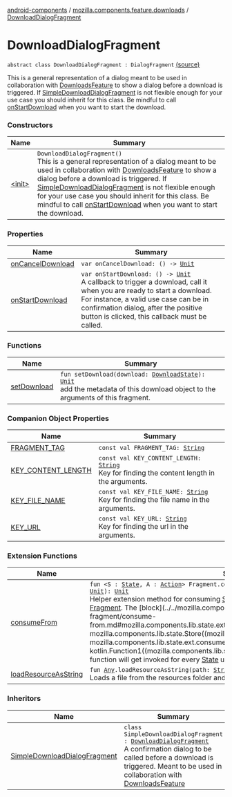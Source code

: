 [android-components](../../index.md) / [mozilla.components.feature.downloads](../index.md) / [DownloadDialogFragment](./index.md)

# DownloadDialogFragment

`abstract class DownloadDialogFragment : DialogFragment` [(source)](https://github.com/mozilla-mobile/android-components/blob/master/components/feature/downloads/src/main/java/mozilla/components/feature/downloads/DownloadDialogFragment.kt#L18)

This is a general representation of a dialog meant to be used in collaboration with [DownloadsFeature](../-downloads-feature/index.md)
to show a dialog before a download is triggered.
If [SimpleDownloadDialogFragment](../-simple-download-dialog-fragment/index.md) is not flexible enough for your use case you should inherit for this class.
Be mindful to call [onStartDownload](on-start-download.md) when you want to start the download.

### Constructors

| Name | Summary |
|---|---|
| [&lt;init&gt;](-init-.md) | `DownloadDialogFragment()`<br>This is a general representation of a dialog meant to be used in collaboration with [DownloadsFeature](../-downloads-feature/index.md) to show a dialog before a download is triggered. If [SimpleDownloadDialogFragment](../-simple-download-dialog-fragment/index.md) is not flexible enough for your use case you should inherit for this class. Be mindful to call [onStartDownload](on-start-download.md) when you want to start the download. |

### Properties

| Name | Summary |
|---|---|
| [onCancelDownload](on-cancel-download.md) | `var onCancelDownload: () -> `[`Unit`](https://kotlinlang.org/api/latest/jvm/stdlib/kotlin/-unit/index.html) |
| [onStartDownload](on-start-download.md) | `var onStartDownload: () -> `[`Unit`](https://kotlinlang.org/api/latest/jvm/stdlib/kotlin/-unit/index.html)<br>A callback to trigger a download, call it when you are ready to start a download. For instance, a valid use case can be in confirmation dialog, after the positive button is clicked, this callback must be called. |

### Functions

| Name | Summary |
|---|---|
| [setDownload](set-download.md) | `fun setDownload(download: `[`DownloadState`](../../mozilla.components.browser.state.state.content/-download-state/index.md)`): `[`Unit`](https://kotlinlang.org/api/latest/jvm/stdlib/kotlin/-unit/index.html)<br>add the metadata of this download object to the arguments of this fragment. |

### Companion Object Properties

| Name | Summary |
|---|---|
| [FRAGMENT_TAG](-f-r-a-g-m-e-n-t_-t-a-g.md) | `const val FRAGMENT_TAG: `[`String`](https://kotlinlang.org/api/latest/jvm/stdlib/kotlin/-string/index.html) |
| [KEY_CONTENT_LENGTH](-k-e-y_-c-o-n-t-e-n-t_-l-e-n-g-t-h.md) | `const val KEY_CONTENT_LENGTH: `[`String`](https://kotlinlang.org/api/latest/jvm/stdlib/kotlin/-string/index.html)<br>Key for finding the content length in the arguments. |
| [KEY_FILE_NAME](-k-e-y_-f-i-l-e_-n-a-m-e.md) | `const val KEY_FILE_NAME: `[`String`](https://kotlinlang.org/api/latest/jvm/stdlib/kotlin/-string/index.html)<br>Key for finding the file name in the arguments. |
| [KEY_URL](-k-e-y_-u-r-l.md) | `const val KEY_URL: `[`String`](https://kotlinlang.org/api/latest/jvm/stdlib/kotlin/-string/index.html)<br>Key for finding the url in the arguments. |

### Extension Functions

| Name | Summary |
|---|---|
| [consumeFrom](../../mozilla.components.lib.state.ext/androidx.fragment.app.-fragment/consume-from.md) | `fun <S : `[`State`](../../mozilla.components.lib.state/-state.md)`, A : `[`Action`](../../mozilla.components.lib.state/-action.md)`> Fragment.consumeFrom(store: `[`Store`](../../mozilla.components.lib.state/-store/index.md)`<`[`S`](../../mozilla.components.lib.state.ext/androidx.fragment.app.-fragment/consume-from.md#S)`, `[`A`](../../mozilla.components.lib.state.ext/androidx.fragment.app.-fragment/consume-from.md#A)`>, block: (`[`S`](../../mozilla.components.lib.state.ext/androidx.fragment.app.-fragment/consume-from.md#S)`) -> `[`Unit`](https://kotlinlang.org/api/latest/jvm/stdlib/kotlin/-unit/index.html)`): `[`Unit`](https://kotlinlang.org/api/latest/jvm/stdlib/kotlin/-unit/index.html)<br>Helper extension method for consuming [State](../../mozilla.components.lib.state/-state.md) from a [Store](../../mozilla.components.lib.state/-store/index.md) sequentially in order inside a [Fragment](#). The [block](../../mozilla.components.lib.state.ext/androidx.fragment.app.-fragment/consume-from.md#mozilla.components.lib.state.ext$consumeFrom(androidx.fragment.app.Fragment, mozilla.components.lib.state.Store((mozilla.components.lib.state.ext.consumeFrom.S, mozilla.components.lib.state.ext.consumeFrom.A)), kotlin.Function1((mozilla.components.lib.state.ext.consumeFrom.S, kotlin.Unit)))/block) function will get invoked for every [State](../../mozilla.components.lib.state/-state.md) update. |
| [loadResourceAsString](../../mozilla.components.support.test.file/kotlin.-any/load-resource-as-string.md) | `fun `[`Any`](https://kotlinlang.org/api/latest/jvm/stdlib/kotlin/-any/index.html)`.loadResourceAsString(path: `[`String`](https://kotlinlang.org/api/latest/jvm/stdlib/kotlin/-string/index.html)`): `[`String`](https://kotlinlang.org/api/latest/jvm/stdlib/kotlin/-string/index.html)<br>Loads a file from the resources folder and returns its content as a string object. |

### Inheritors

| Name | Summary |
|---|---|
| [SimpleDownloadDialogFragment](../-simple-download-dialog-fragment/index.md) | `class SimpleDownloadDialogFragment : `[`DownloadDialogFragment`](./index.md)<br>A confirmation dialog to be called before a download is triggered. Meant to be used in collaboration with [DownloadsFeature](../-downloads-feature/index.md) |
